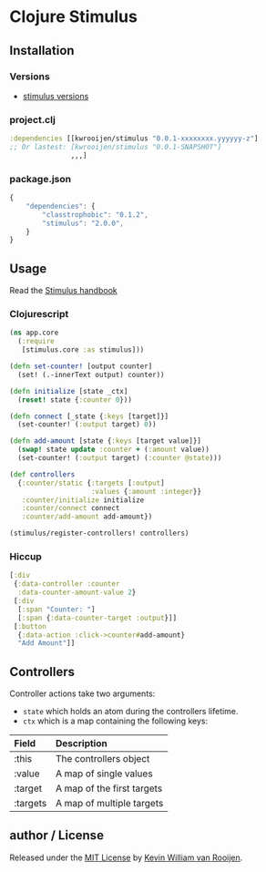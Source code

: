 # Clojure Stimulus

## Installation

### Versions

* [stimulus versions](http://repo.clojars.org/kwrooijen/stimulus/0.0.1-SNAPSHOT/)

### project.clj

```clojure
:dependencies [[kwrooijen/stimulus "0.0.1-xxxxxxxx.yyyyyy-z"]
;; Or lastest: [kwrooijen/stimulus "0.0.1-SNAPSHOT"]
               ,,,]
```

### package.json

```javascript
{
    "dependencies": {
        "classtrophobic": "0.1.2",
        "stimulus": "2.0.0",
    }
}
```

## Usage

Read the [Stimulus handbook](https://stimulus.hotwire.dev/handbook/introduction)


### Clojurescript

```clojure
(ns app.core
  (:require
   [stimulus.core :as stimulus]))

(defn set-counter! [output counter]
  (set! (.-innerText output) counter))

(defn initialize [state _ctx]
  (reset! state {:counter 0}))

(defn connect [_state {:keys [target]}]
  (set-counter! (:output target) 0))

(defn add-amount [state {:keys [target value]}]
  (swap! state update :counter + (:amount value))
  (set-counter! (:output target) (:counter @state)))

(def controllers
  {:counter/static {:targets [:output]
                    :values {:amount :integer}}
   :counter/initialize initialize
   :counter/connect connect
   :counter/add-amount add-amount})

(stimulus/register-controllers! controllers)
```

### Hiccup

```clojure
[:div
 {:data-controller :counter
  :data-counter-amount-value 2}
 [:div
  [:span "Counter: "]
  [:span {:data-counter-target :output}]]
 [:button
  {:data-action :click->counter#add-amount}
  "Add Amount"]]
```

## Controllers

Controller actions take two arguments:

* `state` which holds an atom during the controllers lifetime.
* `ctx` which is a map containing the following keys:

| Field    | Description                |
|:---------|:---------------------------|
| :this    | The controllers object     |
| :value   | A map of single values     |
| :target  | A map of the first targets |
| :targets | A map of multiple targets  |

## author / License

Released under the [MIT License] by [Kevin William van Rooijen].

[Kevin William van Rooijen]: https://twitter.com/kwrooijen

[MIT License]: https://github.com/kwrooijen/stimulus/blob/master/LICENSE
